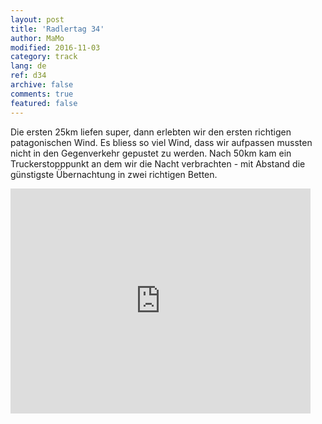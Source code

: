 ```yaml
---   
layout: post 
title: 'Radlertag 34'  
author: MaMo 
modified: 2016-11-03
category: track 
lang: de 
ref: d34
archive: false 
comments: true 
featured: false 
--- 
```


Die ersten 25km liefen super, dann erlebten wir den ersten richtigen patagonischen Wind. Es bliess so viel Wind, dass wir aufpassen mussten nicht in den Gegenverkehr gepustet zu werden. Nach 50km kam ein Truckerstopppunkt an dem wir die Nacht verbrachten - mit Abstand die günstigste Übernachtung in zwei richtigen Betten.

<iframe width='480' height='360' src='http://track-kit.net/maps_s3/?v=embed&track=231940  
.gpx' frameborder='0' allowfullscreen></iframe>